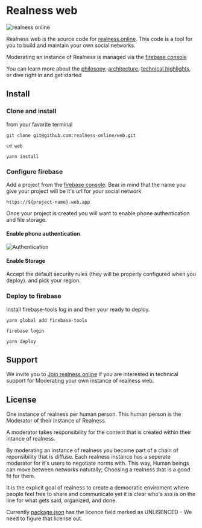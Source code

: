 # Realness web

![realness online](https://realness.online/180.png)

Realness web is the source code for [realness.online](https://realness.online). This code is a tool for you to build and maintain your own social networks.

Moderating an instance of Realness is managed via the [firebase console](https://firebase.google.com)

You can learn more about the [philosopy](/docs/philosophy), [architecture](docs/architecure), [technical highlights](docs/highlights), or dive right in and get started

## Install

### Clone and install

from your favorite terminal

```
git clone git@github.com:realness-online/web.git

cd web

yarn install

```

### Configure firebase

Add a project from the [firebase console](https://console.firebase.google.com). Bear in mind that the name you give your project will be it's url for your social network

```
https://${project-name}.web.app
```
Once your project is created you will want to enable phone authentication and file storage.

#### Enable phone authentication
![Authentication](http://lost.svg)

#### Enable Storage

Accept the default security rules (they will be properly configured when you deploy). and pick your region.

### Deploy to firebase

Install firebase-tools log in and then your ready to deploy.

```
yarn global add firebase-tools

firebase login

yarn deploy
```

## Support

We invite you to [Join realness online](https://realness.online) if you are interested in technical support for Moderating your own instance of realness web.

## License

One instance of realness per human person. This human person is the Moderator of their instance of Realness.

A moderator takes responsibility for the content that is created within their intance of realness.

By moderating an instance of realness you become part of a chain of reponsibility that is diffuse. Each realness instance has a seperate moderator for it's users to negotiate norms with. This way, Human beings can move between networks naturally; Choosing a realness that is a good fit for them.

It is the explicit goal of realness to create a democratic enviroment where people feel free to share and communicate yet it is clear who's ass is on the line for what gets said, organized, and done.

Currently [package.json](package.json) has the licence field marked as UNLISENCED – We need to figure that license out.
